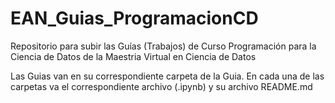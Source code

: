 # EAN_Guias_ProgramacionCD
Repositorio para subir las Guías (Trabajos) de Curso Programación para la Ciencia de Datos de la Maestria Virtual en Ciencia de Datos

Las Guias van en su correspondiente carpeta de la Guia.
En cada una de las carpetas va el correspondiente archivo (.ipynb) y su archivo README.md
